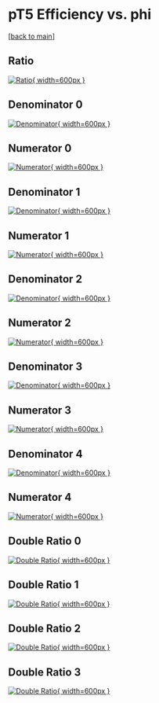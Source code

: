 # pT5 Efficiency vs. phi

[[back to main](./)]



## Ratio

[![Ratio](../mtv/var/pT5_vtr_13_0_eff_phi.png){ width=600px }](../mtv/var/pT5_vtr_13_0_eff_phi.pdf)

## Denominator 0

[![Denominator](../mtv/den/pT5_vtr_13_0_eff_phi_den0.png){ width=600px }](../mtv/den/pT5_vtr_13_0_eff_phi_den0.pdf)

## Numerator 0

[![Numerator](../mtv/num/pT5_vtr_13_0_eff_phi_num0.png){ width=600px }](../mtv/num/pT5_vtr_13_0_eff_phi_num0.pdf)

## Denominator 1

[![Denominator](../mtv/den/pT5_vtr_13_0_eff_phi_den1.png){ width=600px }](../mtv/den/pT5_vtr_13_0_eff_phi_den1.pdf)

## Numerator 1

[![Numerator](../mtv/num/pT5_vtr_13_0_eff_phi_num1.png){ width=600px }](../mtv/num/pT5_vtr_13_0_eff_phi_num1.pdf)

## Denominator 2

[![Denominator](../mtv/den/pT5_vtr_13_0_eff_phi_den2.png){ width=600px }](../mtv/den/pT5_vtr_13_0_eff_phi_den2.pdf)

## Numerator 2

[![Numerator](../mtv/num/pT5_vtr_13_0_eff_phi_num2.png){ width=600px }](../mtv/num/pT5_vtr_13_0_eff_phi_num2.pdf)

## Denominator 3

[![Denominator](../mtv/den/pT5_vtr_13_0_eff_phi_den3.png){ width=600px }](../mtv/den/pT5_vtr_13_0_eff_phi_den3.pdf)

## Numerator 3

[![Numerator](../mtv/num/pT5_vtr_13_0_eff_phi_num3.png){ width=600px }](../mtv/num/pT5_vtr_13_0_eff_phi_num3.pdf)

## Denominator 4

[![Denominator](../mtv/den/pT5_vtr_13_0_eff_phi_den4.png){ width=600px }](../mtv/den/pT5_vtr_13_0_eff_phi_den4.pdf)

## Numerator 4

[![Numerator](../mtv/num/pT5_vtr_13_0_eff_phi_num4.png){ width=600px }](../mtv/num/pT5_vtr_13_0_eff_phi_num4.pdf)

## Double Ratio 0

[![Double Ratio](../mtv/ratio/pT5_vtr_13_0_eff_phi_ratio0.png){ width=600px }](../mtv/ratio/pT5_vtr_13_0_eff_phi_ratio0.pdf)

## Double Ratio 1

[![Double Ratio](../mtv/ratio/pT5_vtr_13_0_eff_phi_ratio1.png){ width=600px }](../mtv/ratio/pT5_vtr_13_0_eff_phi_ratio1.pdf)

## Double Ratio 2

[![Double Ratio](../mtv/ratio/pT5_vtr_13_0_eff_phi_ratio2.png){ width=600px }](../mtv/ratio/pT5_vtr_13_0_eff_phi_ratio2.pdf)

## Double Ratio 3

[![Double Ratio](../mtv/ratio/pT5_vtr_13_0_eff_phi_ratio3.png){ width=600px }](../mtv/ratio/pT5_vtr_13_0_eff_phi_ratio3.pdf)

